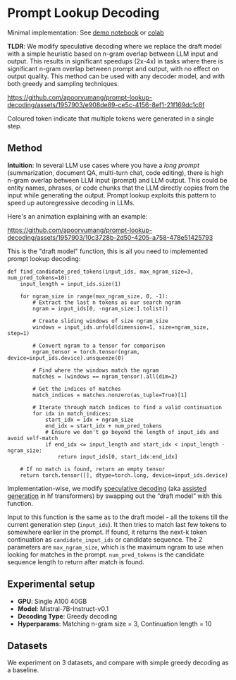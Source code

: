 # Prompt Lookup Decoding

Minimal implementation: See [demo notebook](./demo-pld.ipynb) or [colab](https://colab.research.google.com/drive/1ovjH1sg3lXWdm5Rx5EEukB9H_PFJVpJ4?usp=sharing)

**TLDR**: We modify speculative decoding where we replace the draft model with a simple heuristic based on n-gram overlap between LLM input and output. This results in significant speedups (2x-4x) in tasks where there is significant n-gram overlap between prompt and output, with no effect on output quality. This method can be used with any decoder model, and with both greedy and sampling techniques.


https://github.com/apoorvumang/prompt-lookup-decoding/assets/1957903/e908de89-ce5c-4156-8ef1-21f169dc1c8f

Coloured token indicate that multiple tokens were generated in a single step.


## Method

**Intuition**: In several LLM use cases where you have a _long prompt_ (summarization, document QA, multi-turn chat, code editing), there is high n-gram overlap between LLM input (prompt) and LLM output. This could be entity names, phrases, or code chunks that the LLM directly copies from the input while generating the output. Prompt lookup exploits this pattern to speed up autoregressive decoding in LLMs.

Here's an animation explaining with an example:

https://github.com/apoorvumang/prompt-lookup-decoding/assets/1957903/10c3728b-2d50-4205-a758-478e51425793

This is the "draft model" function, this is all you need to implemented prompt lookup decoding:
```
def find_candidate_pred_tokens(input_ids, max_ngram_size=3, num_pred_tokens=10):
    input_length = input_ids.size(1)

    for ngram_size in range(max_ngram_size, 0, -1):
        # Extract the last n tokens as our search ngram
        ngram = input_ids[0, -ngram_size:].tolist()

        # Create sliding windows of size ngram_size
        windows = input_ids.unfold(dimension=1, size=ngram_size, step=1)

        # Convert ngram to a tensor for comparison
        ngram_tensor = torch.tensor(ngram, device=input_ids.device).unsqueeze(0)

        # Find where the windows match the ngram
        matches = (windows == ngram_tensor).all(dim=2)

        # Get the indices of matches
        match_indices = matches.nonzero(as_tuple=True)[1]

        # Iterate through match indices to find a valid continuation
        for idx in match_indices:
            start_idx = idx + ngram_size
            end_idx = start_idx + num_pred_tokens
            # Ensure we don't go beyond the length of input_ids and avoid self-match
            if end_idx <= input_length and start_idx < input_length - ngram_size:
                return input_ids[0, start_idx:end_idx]

    # If no match is found, return an empty tensor
    return torch.tensor([], dtype=torch.long, device=input_ids.device)

```


Implementation-wise, we modify [speculative decoding](https://arxiv.org/pdf/2302.01318.pdf) (aka [assisted generation](https://huggingface.co/blog/assisted-generation) in hf transformers) by swapping out the “draft model” with this function.

Input to this function is the same as to the draft model - all the tokens till the current generation step (`input_ids`). It then tries to match last few tokens to somewhere earlier in the prompt. If found, it returns the next-k token continuation as `candidate_input_ids` or candidate sequence. The 2 parameters are `max_ngram_size`, which is the maximum ngram to use when looking for matches in the prompt. `num_pred_tokens` is the candidate sequence length to return after match is found.


## Experimental setup

- **GPU**: Single A100 40GB
- **Model**: Mistral-7B-Instruct-v0.1
- **Decoding Type**: Greedy decoding
- **Hyperparams**: Matching n-gram size = 3, Continuation length = 10

## Datasets

We experiment on 3 datasets, and compare with simple greedy decoding as a baseline.
